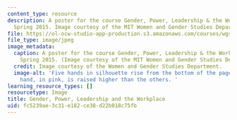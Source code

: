 ```yaml
---
content_type: resource
description: A poster for the course Gender, Power, Leadership & the Workplace from
  Spring 2015. Image courtesy of the MIT Women and Gender Studies Department.
file: https://ol-ocw-studio-app-production.s3.amazonaws.com/courses/wgs-150-gender-power-leadership-and-the-workplace-spring-2015/fc5239ae3c31e182ce38d22b018c75fb_WGS-150s15.jpg
file_type: image/jpeg
image_metadata:
  caption: A poster for the course Gender, Power, Leadership & the Workplace from
    Spring 2015. (Image courtesy of the MIT Women and Gender Studies Department.)
  credit: Image courtesy of the Women and Gender Studies Department.
  image-alt: 'Five hands in silhouette rise from the bottom of the page. A larger
    hand, in pink, is raised higher than the others. '
learning_resource_types: []
resourcetype: Image
title: Gender, Power, Leadership and the Workplace
uid: fc5239ae-3c31-e182-ce38-d22b018c75fb
---
```

